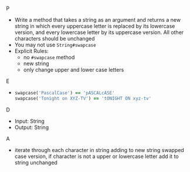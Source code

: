 P

- Write a method that takes a string as an argument and returns a new string in which every uppercase letter is replaced by its lowercase version, and every lowercase letter by its uppercase version. All other characters should be unchanged
- You may not use ``String#swapcase``
- Explicit Rules:
  - no ``#swapcase`` method
  - new string
  - only change upper and lower case letters

E

- ```ruby
  swapcase('PascalCase') == 'pASCALcASE'
  swapcase('Tonight on XYZ-TV') == 'tONIGHT ON xyz-tv'
  ```

D

- Input: String
- Output: String

A

- iterate through each character in string adding to new string swapped case version, if character is not a upper or lowercase letter add it to string unchanged